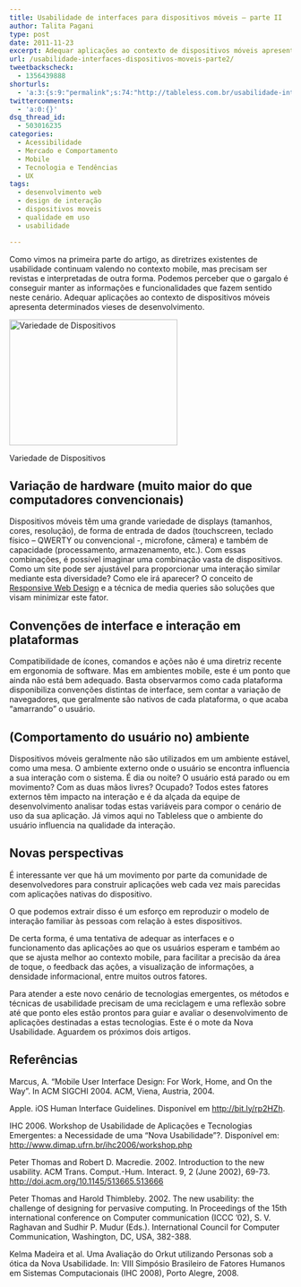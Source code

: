 ```yaml
---
title: Usabilidade de interfaces para dispositivos móveis – parte II
author: Talita Pagani
type: post
date: 2011-11-23
excerpt: Adequar aplicações ao contexto de dispositivos móveis apresenta determinados vieses de desenvolvimento.
url: /usabilidade-interfaces-dispositivos-moveis-parte2/
tweetbackscheck:
  - 1356439888
shorturls:
  - 'a:3:{s:9:"permalink";s:74:"http://tableless.com.br/usabilidade-interfaces-dispositivos-moveis-parte2/";s:7:"tinyurl";s:26:"http://tinyurl.com/6vrs84o";s:4:"isgd";s:19:"http://is.gd/9AkIZ3";}'
twittercomments:
  - 'a:0:{}'
dsq_thread_id:
  - 503016235
categories:
  - Acessibilidade
  - Mercado e Comportamento
  - Mobile
  - Tecnologia e Tendências
  - UX
tags:
  - desenvolvimento web
  - design de interação
  - dispositivos moveis
  - qualidade em uso
  - usabilidade

---
```

Como vimos na primeira parte do artigo, as diretrizes existentes de usabilidade continuam valendo no contexto mobile, mas precisam ser revistas e interpretadas de outra forma. Podemos perceber que o gargalo é conseguir manter as informações e funcionalidades que fazem sentido neste cenário. Adequar aplicações ao contexto de dispositivos móveis apresenta determinados vieses de desenvolvimento.

<div id="attachment_4585" style="width: 310px" class="wp-caption aligncenter">
  <a href="http://tableless.com.br/wp-content/uploads/2011/11/Prototipação2.jpg"><img class="size-medium wp-image-4585" src="http://tableless.com.br/wp-content/uploads/2011/11/Prototipação2-300x225.jpg" alt="Variedade de Dispositivos" width="300" height="225" srcset="uploads/2011/11/Prototipação2-300x225.jpg 300w, uploads/2011/11/Prototipação2.jpg 960w" sizes="(max-width: 300px) 100vw, 300px" /></a>
  
  <p class="wp-caption-text">
    Variedade de Dispositivos
  </p>
</div>

## Variação de hardware (muito maior do que computadores convencionais)

Dispositivos móveis têm uma grande variedade de displays (tamanhos, cores, resolução), de forma de entrada de dados (touchscreen, teclado físico &#8211; QWERTY ou convencional -, microfone, câmera) e também de capacidade (processamento, armazenamento, etc.). Com essas combinações, é possível imaginar uma combinação vasta de dispositivos. Como um site pode ser ajustável para proporcionar uma interação similar mediante esta diversidade? Como ele irá aparecer? O conceito de [Responsive Web Design][1] e a técnica de media queries são soluções que visam minimizar este fator.

## Convenções de interface e interação em plataformas

Compatibilidade de ícones, comandos e ações não é uma diretriz recente em ergonomia de software. Mas em ambientes mobile, este é um ponto que ainda não está bem adequado. Basta observarmos como cada plataforma disponibiliza convenções distintas de interface, sem contar a variação de navegadores, que geralmente são nativos de cada plataforma, o que acaba &#8220;amarrando&#8221; o usuário.

## (Comportamento do usuário no) ambiente

Dispositivos móveis geralmente não são utilizados em um ambiente estável, como uma mesa. O ambiente externo onde o usuário se encontra influencia a sua interação com o sistema. É dia ou noite? O usuário está parado ou em movimento? Com as duas mãos livres? Ocupado? Todos estes fatores externos têm impacto na interação e é da alçada da equipe de desenvolvimento analisar todas estas variáveis para compor o cenário de uso da sua aplicação. Já vimos aqui no Tableless que o ambiente do usuário influencia na qualidade da interação.

## Novas perspectivas

É interessante ver que há um movimento por parte da comunidade de desenvolvedores para construir aplicações web cada vez mais parecidas com aplicações nativas do dispositivo.

O que podemos extrair disso é um esforço em reproduzir o modelo de interação familiar às pessoas com relação à estes dispositivos.

De certa forma, é uma tentativa de adequar as interfaces e o funcionamento das aplicações ao que os usuários esperam e também ao que se ajusta melhor ao contexto mobile, para facilitar a precisão da área de toque, o feedback das ações, a visualização de informações, a densidade informacional, entre muitos outros fatores.

Para atender a este novo cenário de tecnologias emergentes, os métodos e técnicas de usabilidade precisam de uma reciclagem e uma reflexão sobre até que ponto eles estão prontos para guiar e avaliar o desenvolvimento de aplicações destinadas a estas tecnologias. Este é o mote da Nova Usabilidade. Aguardem os próximos dois artigos.

## Referências

Marcus, A. “Mobile User Interface Design: For Work, Home, and On the Way”. In ACM SIGCHI 2004. ACM, Viena, Austria, 2004.

Apple. iOS Human Interface Guidelines. Disponível em <http://bit.ly/rp2HZh>.

IHC 2006. Workshop de Usabilidade de Aplicações e Tecnologias Emergentes: a Necessidade de uma “Nova Usabilidade”?. Disponível em: <http://www.dimap.ufrn.br/ihc2006/workshop.php>

Peter Thomas and Robert D. Macredie. 2002. Introduction to the new usability. ACM Trans. Comput.-Hum. Interact. 9, 2 (June 2002), 69-73. <http://doi.acm.org/10.1145/513665.513666>

Peter Thomas and Harold Thimbleby. 2002. The new usability: the challenge of designing for pervasive computing. In Proceedings of the 15th international conference on Computer communication (ICCC &#8217;02), S. V. Raghavan and Sudhir P. Mudur (Eds.). International Council for Computer Communication, Washington, DC, USA, 382-388.

Kelma Madeira et al. Uma Avaliação do Orkut utilizando Personas sob a ótica da Nova Usabilidade. In: VIII Simpósio Brasileiro de Fatores Humanos em Sistemas Computacionais (IHC 2008), Porto Alegre, 2008.

 [1]: http://tableless.com.br/introducao-ao-responsive-web-design/